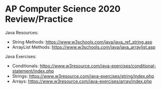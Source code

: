 # AP Computer Science 2020 Review/Practice

Java Resources:
  - String Methods: https://www.w3schools.com/java/java_ref_string.asp
  - ArrayList Methods: https://www.w3schools.com/java/java_arraylist.asp

Java Exercises:
  - Conditionals: https://www.w3resource.com/java-exercises/conditional-statement/index.php
  - Strings: https://www.w3resource.com/java-exercises/string/index.php
  - Arrays: https://www.w3resource.com/java-exercises/array/index.php